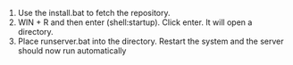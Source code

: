 1. Use the install.bat to fetch the repository.
2. WIN + R and then enter (shell:startup). Click enter. It will open a directory.
3. Place runserver.bat into the directory. Restart the system and the server should now run automatically
